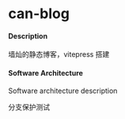 # can-blog

#### Description
墙灿的静态博客，vitepress 搭建

#### Software Architecture
Software architecture description

分支保护测试